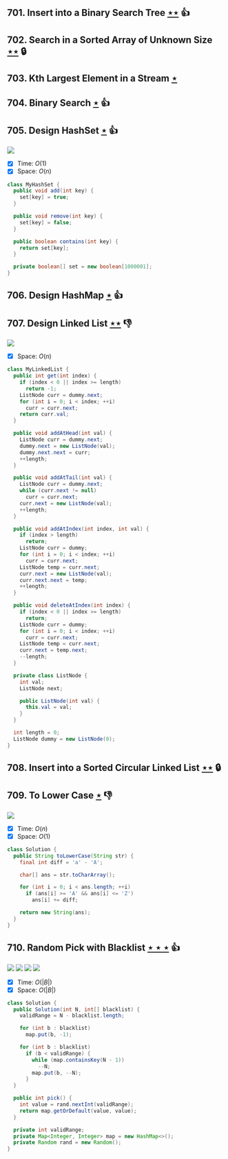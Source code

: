 ## 701. Insert into a Binary Search Tree [$\star\star$](https://leetcode.com/problems/insert-into-a-binary-search-tree) :thumbsup:

## 702. Search in a Sorted Array of Unknown Size [$\star\star$](https://leetcode.com/problems/search-in-a-sorted-array-of-unknown-size) 🔒

## 703. Kth Largest Element in a Stream [$\star$](https://leetcode.com/problems/kth-largest-element-in-a-stream)

## 704. Binary Search [$\star$](https://leetcode.com/problems/binary-search) :thumbsup:

## 705. Design HashSet [$\star$](https://leetcode.com/problems/design-hashset) :thumbsup:

![](https://img.shields.io/badge/-Hash%20Table-7BA23F.svg?style=flat-square)

- [x] Time: $O(1)$
- [x] Space: $O(n)$

```java
class MyHashSet {
  public void add(int key) {
    set[key] = true;
  }

  public void remove(int key) {
    set[key] = false;
  }

  public boolean contains(int key) {
    return set[key];
  }

  private boolean[] set = new boolean[1000001];
}
```

## 706. Design HashMap [$\star$](https://leetcode.com/problems/design-hashmap) :thumbsup:

## 707. Design Linked List [$\star\star$](https://leetcode.com/problems/design-linked-list) :thumbsdown:

![](https://img.shields.io/badge/-Linked%20List-90B44B.svg?style=flat-square)

- [x] Space: $O(n)$

```java
class MyLinkedList {
  public int get(int index) {
    if (index < 0 || index >= length)
      return -1;
    ListNode curr = dummy.next;
    for (int i = 0; i < index; ++i)
      curr = curr.next;
    return curr.val;
  }

  public void addAtHead(int val) {
    ListNode curr = dummy.next;
    dummy.next = new ListNode(val);
    dummy.next.next = curr;
    ++length;
  }

  public void addAtTail(int val) {
    ListNode curr = dummy.next;
    while (curr.next != null)
      curr = curr.next;
    curr.next = new ListNode(val);
    ++length;
  }

  public void addAtIndex(int index, int val) {
    if (index > length)
      return;
    ListNode curr = dummy;
    for (int i = 0; i < index; ++i)
      curr = curr.next;
    ListNode temp = curr.next;
    curr.next = new ListNode(val);
    curr.next.next = temp;
    ++length;
  }

  public void deleteAtIndex(int index) {
    if (index < 0 || index >= length)
      return;
    ListNode curr = dummy;
    for (int i = 0; i < index; ++i)
      curr = curr.next;
    ListNode temp = curr.next;
    curr.next = temp.next;
    --length;
  }

  private class ListNode {
    int val;
    ListNode next;

    public ListNode(int val) {
      this.val = val;
    }
  }

  int length = 0;
  ListNode dummy = new ListNode(0);
}
```

## 708. Insert into a Sorted Circular Linked List [$\star\star$](https://leetcode.com/problems/insert-into-a-sorted-circular-linked-list) 🔒

## 709. To Lower Case [$\star$](https://leetcode.com/problems/to-lower-case) :thumbsdown:

![](https://img.shields.io/badge/-String-60373E.svg?style=flat-square)

- [x] Time: $O(n)$
- [x] Space: $O(1)$

```java
class Solution {
  public String toLowerCase(String str) {
    final int diff = 'a' - 'A';

    char[] ans = str.toCharArray();

    for (int i = 0; i < ans.length; ++i)
      if (ans[i] >= 'A' && ans[i] <= 'Z')
        ans[i] += diff;

    return new String(ans);
  }
}
```

## 710. Random Pick with Blacklist [$\star\star\star$](https://leetcode.com/problems/random-pick-with-blacklist) :thumbsup:

![](https://img.shields.io/badge/-Binary%20Search-1B813E.svg?style=flat-square) ![](https://img.shields.io/badge/-Hash%20Table-7BA23F.svg?style=flat-square) ![](https://img.shields.io/badge/-Random-A5A051.svg?style=flat-square) ![](https://img.shields.io/badge/-Sort-0F2540.svg?style=flat-square)

- [x] Time: $O(|B|)$
- [x] Space: $O(|B|)$

```java
class Solution {
  public Solution(int N, int[] blacklist) {
    validRange = N - blacklist.length;

    for (int b : blacklist)
      map.put(b, -1);

    for (int b : blacklist)
      if (b < validRange) {
        while (map.containsKey(N - 1))
          --N;
        map.put(b, --N);
      }
  }

  public int pick() {
    int value = rand.nextInt(validRange);
    return map.getOrDefault(value, value);
  }

  private int validRange;
  private Map<Integer, Integer> map = new HashMap<>();
  private Random rand = new Random();
}
```
